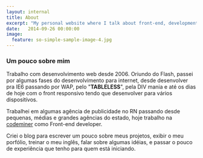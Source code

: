 ```yaml
---
layout: internal
title: About
excerpt: "My personal website where I talk about front-end, development like HTML5, javascript, CSS3, thoughts, projects and photography"
date:   2014-09-26 00:00:00
image:
  feature: so-simple-sample-image-4.jpg
---
```


### Um pouco sobre mim
Trabalho com desenvolvimento web desde 2006. Oriundo do Flash, passei por algumas fases do desenvolvimento para internet, desde desenvolver pra IE6 passando por WAP, pelo "**TABLELESS**", pela DIV mania e até os dias de hoje com o front responsivo tendo que desenvolver para vários dispositívos.

Trabalhei em algumas agência de publicidade no RN passando desde pequenas, médias e grandes agências do estado, hoje trabalho na [codeminer](http://codeminer42.com) como Front-end developer.

Criei o blog para escrever um pouco sobre meus projetos, exibir o meu porfólio, treinar o meu inglês, falar sobre algumas idéias, e passar o pouco de experiência que tenho para quem está iniciando.
